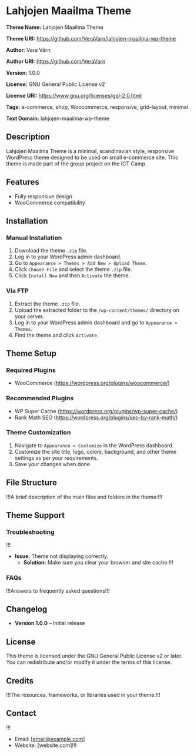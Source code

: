 # Lahjojen Maailma Theme

**Theme Name:** Lahjojen Maailma Theme

**Theme URI:** https://github.com/VeraVarn/lahjojen-maailma-wp-theme

**Author**: Vera Värn

**Author URI:** https://github.com/VeraVarn

**Version:** 1.0.0

**License:** GNU General Public License v2

**License URI:** https://www.gnu.org/licenses/gpl-2.0.html

**Tags:** e-commerce, shop, Woocommerce, responsive, grid-layout, minimal

**Text Domain:** lahjojen-maailma-wp-theme

## Description

Lahjojen Maailma Theme is a minimal, scandinavian style, responsive WordPress theme designed to be used on small e-commerce site. This theme is made part of the group project on the ICT Camp.

## Features

- Fully responsive design
- WooCommerce compatibility

## Installation

### Manual Installation
1. Download the theme `.zip` file.
2. Log in to your WordPress admin dashboard.
3. Go to `Appearance > Themes > Add New > Upload Theme`.
4. Click `Choose File` and select the theme `.zip` file.
5. Click `Install Now` and then `Activate` the theme.

### Via FTP
1. Extract the theme `.zip` file.
2. Upload the extracted folder to the `/wp-content/themes/` directory on your server.
3. Log in to your WordPress admin dashboard and go to `Appearance > Themes`.
4. Find the theme and click `Activate`.

## Theme Setup

### Required Plugins
- WooCommerce (https://wordpress.org/plugins/woocommerce/)

### Recommended Plugins

- WP Super Cache (https://wordpress.org/plugins/wp-super-cache/)
- Rank Math SEO (https://wordpress.org/plugins/seo-by-rank-math/)

### Theme Customization
1. Navigate to `Appearance > Customize` in the WordPress dashboard.
2. Customize the site title, logo, colors, background, and other theme settings as per your requirements.
3. Save your changes when done.

## File Structure

!!!A brief description of the main files and folders in the theme:!!!


## Theme Support

### Troubleshooting
!!!
- **Issue:** Theme not displaying correctly.
  - **Solution:** Make sure you clear your browser and site cache.!!!

### FAQs
!!!Answers to frequently asked questions!!!

## Changelog

- **Version 1.0.0** – Initial release


## License

This theme is licensed under the GNU General Public License v2 or later. You can redistribute and/or modify it under the terms of this license.

## Credits

!!!The resources, frameworks, or libraries used in your theme.!!!

## Contact
!!!
- Email: [email@example.com]
- Website: [website.com]!!!
